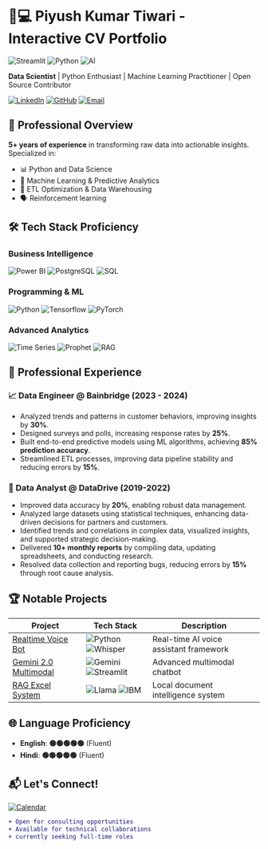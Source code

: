 # 👨💻 Piyush Kumar Tiwari - Interactive CV Portfolio

![Streamlit](https://img.shields.io/badge/Made_with-Streamlit-FF4B4B?style=for-the-badge&logo=streamlit)
![Python](https://img.shields.io/badge/Powered_by-Python-3776AB?style=for-the-badge&logo=python)
![AI](https://img.shields.io/badge/Specialization-Machine_Learning-FFD700?style=for-the-badge)

**Data Scientist** | Python Enthusiast | Machine Learning Practitioner | Open Source Contributor

[![LinkedIn](https://img.shields.io/badge/Connect-LinkedIn-blue?style=flat-square&logo=linkedin)](https://linkedin.com/in/pikt)
[![GitHub](https://img.shields.io/badge/View-GitHub-181717?style=flat-square&logo=github)](https://github.com/piktx)
[![Email](https://img.shields.io/badge/Contact-Email-D14836?style=flat-square&logo=gmail)](mailto:businessbypkt@gmail.com)

## 🚀 Professional Overview
**5+ years of experience** in transforming raw data into actionable insights. Specialized in:

- 📊 Python and Data Science
- 🤖 Machine Learning & Predictive Analytics
- 🔄 ETL Optimization & Data Warehousing
- 🗣️ Reinforcement learning

## 🛠️ Tech Stack Proficiency

### Business Intelligence
![Power BI](https://img.shields.io/badge/Power_BI-F2C811?style=for-the-badge&logo=powerbi)
![PostgreSQL](https://img.shields.io/badge/PostgreSQL-0078D4?style=for-the-badge&logo=postgres)
![SQL](https://img.shields.io/badge/SQL-4479A1?style=for-the-badge&logo=sql-server)

### Programming & ML
![Python](https://img.shields.io/badge/Python-3776AB?style=for-the-badge&logo=python)
![Tensorflow](https://img.shields.io/badge/Tensorflow-150458?style=for-the-badge&logo=tensorflow)
![PyTorch](https://img.shields.io/badge/PyTorch-F7931E?style=for-the-badge&logo=pytorch)

### Advanced Analytics
![Time Series](https://img.shields.io/badge/ARIMA_SARIMA-109649?style=for-the-badge)
![Prophet](https://img.shields.io/badge/Facebook_Prophet-109649?style=for-the-badge)
![RAG](https://img.shields.io/badge/RAG_Systems-430098?style=for-the-badge)

## 💼 Professional Experience

### 📈 Data Engineer @ Bainbridge (2023 - 2024)

- Analyzed trends and patterns in customer behaviors, improving insights by **30%**.  
- Designed surveys and polls, increasing response rates by **25%**.  
- Built end-to-end predictive models using ML algorithms, achieving **85% prediction accuracy**.  
- Streamlined ETL processes, improving data pipeline stability and reducing errors by **15%**.  

### 🔬 Data Analyst @ DataDrive (2019-2022)

- Improved data accuracy by **20%**, enabling robust data management.  
- Analyzed large datasets using statistical techniques, enhancing data-driven decisions for partners and customers.  
- Identified trends and correlations in complex data, visualized insights, and supported strategic decision-making.  
- Delivered **10+ monthly reports** by compiling data, updating spreadsheets, and conducting research.  
- Resolved data collection and reporting bugs, reducing errors by **15%** through root cause analysis.

## 🏆 Notable Projects

| Project | Tech Stack | Description |
|---------|------------|-------------|
| [Realtime Voice Bot](https://github.com/piktx/realtime_voice_bot) | ![Python](https://img.shields.io/badge/-Python-3776AB?logo=python) ![Whisper](https://img.shields.io/badge/-OpenAI_Whisper-412991) | Real-time AI voice assistant framework |
| [Gemini 2.0 Multimodal](https://github.com/piktx/gemini2.0_multimodal_chatbot) | ![Gemini](https://img.shields.io/badge/-Google_Gemini-4285F4) ![Streamlit](https://img.shields.io/badge/-Streamlit-FF4B4B) | Advanced multimodal chatbot |
| [RAG Excel System](https://github.com/piktx/excel-rag) | ![Llama](https://img.shields.io/badge/-Llama_3.2-FF6F00) ![IBM](https://img.shields.io/badge/-IBM_Dockling-052FAD) | Local document intelligence system |


## 🌐 Language Proficiency

- **English**: **🟢🟢🟢🟢🟢** (Fluent)  
- **Hindi**: **🟢🟢🟢🟢🟢** (Fluent)  

## 📬 Let's Connect!

[![Calendar](https://img.shields.io/badge/Schedule_Meeting-Google_Calendar-4285F4?style=for-the-badge&logo=googlecalendar)](https://calendar.app.google/FsGercyJsWhBMhGr8)

```diff
+ Open for consulting opportunities
+ Available for technical collaborations
+ currently seeking full-time roles
